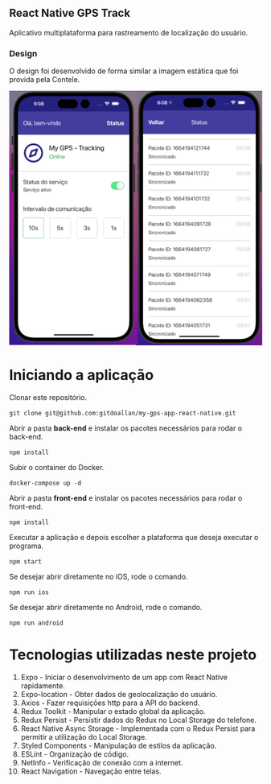 ## React Native GPS Track
Aplicativo multiplataforma para rastreamento de localização do usuário.

### Design
O design foi desenvolvido de forma similar a imagem estática que foi provida pela Contele.

![My GPS - App Screenshot](read-me-images/my-gps-app.png)

# Iniciando a aplicação

 Clonar este repositório.
    
    git clone git@github.com:gitdoallan/my-gps-app-react-native.git
   
Abrir a pasta **back-end** e instalar os pacotes necessários para rodar o back-end.

    npm install

Subir o container do Docker.

    docker-compose up -d

Abrir a pasta **front-end** e instalar os pacotes necessários para rodar o front-end.

    npm install

Executar a aplicação e depois escolher a plataforma que deseja executar o programa.

    npm start

Se desejar abrir diretamente no iOS, rode o comando.

    npm run ios
Se desejar abrir diretamente no Android, rode o comando.

    npm run android

# Tecnologias utilizadas neste projeto

 1. Expo - Iniciar o desenvolvimento de um app com React Native rapidamente.
 2. Expo-location - Obter dados de geolocalização do usuário.
 3. Axios - Fazer requisições http para a API do backend.
 4. Redux Toolkit - Manipular o estado global da aplicação.
 5. Redux Persist - Persistir dados do Redux no Local Storage do telefone.
 6. React Native Async Storage - Implementada com o Redux Persist para permitir a utilização do Local Storage.
 7. Styled Components - Manipulação de estilos da aplicação.
 8. ESLint - Organização de código.
 9. NetInfo - Verificação de conexão com a internet.
 10. React Navigation - Navegação entre telas.
